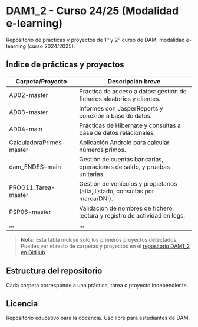 # DAM1_2 - Curso 24/25 (Modalidad e-learning)

Repositorio de prácticas y proyectos de 1º y 2º curso de DAM, modalidad e-learning (curso 2024/2025).

## Índice de prácticas y proyectos

| Carpeta/Proyecto                | Descripción breve                                                                 |
|----------------------------------|----------------------------------------------------------------------------------|
| AD02-master                      | Práctica de acceso a datos: gestión de ficheros aleatorios y clientes.           |
| AD03-master                      | Informes con JasperReports y conexión a base de datos.                           |
| AD04-main                        | Prácticas de Hibernate y consultas a base de datos relacionales.                 |
| CalculadoraPrimos-master         | Aplicación Android para calcular números primos.                                 |
| dam_ENDES-main                   | Gestión de cuentas bancarias, operaciones de saldo, y pruebas unitarias.         |
| PROG11_Tarea-master              | Gestión de vehículos y propietarios (alta, listado, consultas por marca/DNI).    |
| PSP06-master                     | Validación de nombres de fichero, lectura y registro de actividad en logs.        |
| ...                              | ...                                                                              |

> **Nota:** Esta tabla incluye solo los primeros proyectos detectados. Puedes ver el resto de carpetas y proyectos en el [repositorio DAM1_2 en GitHub](https://github.com/darlber/DAM1_2).

## Estructura del repositorio

Cada carpeta corresponde a una práctica, tarea o proyecto independiente.


## Licencia

Repositorio educativo para la docencia. Uso libre para estudiantes de DAM.
